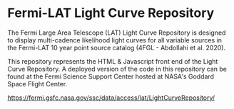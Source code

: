 # Fermi-LAT Light Curve Repository

The Fermi Large Area Telescope (LAT) Light Curve Repository is designed to display multi-cadence likelihood light curves for all variable sources in the Fermi-LAT 10 year point source catalog (4FGL - Abdollahi et al. 2020).  

This repository represents the HTML & Javascript front end of the Light Curve Repository. A deployed version of the code in this repository can be found at the Fermi Science Support Center hosted at NASA's Goddard Space Flight Center. 

https://fermi.gsfc.nasa.gov/ssc/data/access/lat/LightCurveRepository/
